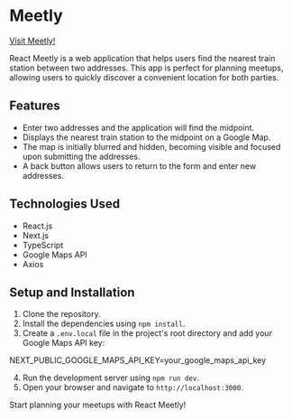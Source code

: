 # Meetly

[Visit Meetly!](https://meetly-zeta.vercel.app)

React Meetly is a web application that helps users find the nearest train station between two addresses. 
This app is perfect for planning meetups, allowing users to quickly discover a convenient location for both parties.

## Features

- Enter two addresses and the application will find the midpoint.
- Displays the nearest train station to the midpoint on a Google Map.
- The map is initially blurred and hidden, becoming visible and focused upon submitting the addresses.
- A back button allows users to return to the form and enter new addresses.

## Technologies Used

- React.js
- Next.js
- TypeScript
- Google Maps API
- Axios

## Setup and Installation

1. Clone the repository.
2. Install the dependencies using `npm install`.
3. Create a `.env.local` file in the project's root directory and add your Google Maps API key:

NEXT_PUBLIC_GOOGLE_MAPS_API_KEY=your_google_maps_api_key

4. Run the development server using `npm run dev`.
5. Open your browser and navigate to `http://localhost:3000`.

Start planning your meetups with React Meetly!
